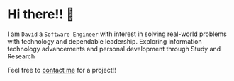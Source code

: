 # Hi there!! 👋

I am `David` a `Software Engineer` with interest in solving real-world problems with technology and dependable leadership. Exploring information technology advancements and personal development through Study and Research

Feel free to [contact me](davidatat8@gmail.com) for a project!!
